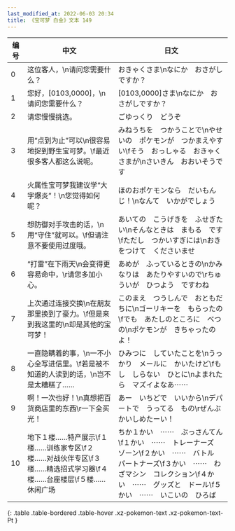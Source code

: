```yaml
---
last_modified_at: 2022-06-03 20:34
title: 《宝可梦 白金》文本 149
---
```

| 编号 | 中文 | 日文 |
| ---- | ---- | ---- |
| 0 | 这位客人，\n请问您需要什么？ | おきゃくさま\nなにか　おさがしですか？ |
| 1 | 您好，[0103,0000]，\n请问您需要什么？ | [0103,0000]さま\nなにか　おさがしですか？ |
| 2 | 请您慢慢挑选。 | ごゆっくり　どうぞ |
| 3 | 用“点到为止”可以\n很容易地捉到野生宝可梦。\f最近很多客人都这么说呢。 | みねうちを　つかうことで\nやせいの　ポケモンが　つかまえやすい\fそう　おっしゃる　おきゃくさまが\nさいきん　おおいそうです |
| 4 | 火属性宝可梦我建议学“大字爆炎”！\n您觉得如何呢？ | ほのおポケモンなら　だいもんじ！\nなんて　いかがでしょう |
| 5 | 想防御对手攻击的话，\n用“守住”就可以。\f但请注意不要使用过度哦。 | あいての　こうげきを　ふせぎたい\nそんなときは　まもる　です\fただし　つかいすぎには\nおきをつけて　くださいませ |
| 6 | “打雷”在下雨天\n会变得更容易命中，\r请您多加小心。 | あめが　ふっているときの\nかみなりは　あたりやすいので\rちゅういが　ひつよう　ですわね |
| 7 | 上次通过连接交换\n在朋友那里换到了豪力。\f但是来到我这里的\n却是其他的宝可梦！ | このまえ　つうしんで　おともだちに\nゴーリキーを　もらったの\fでも　あたしのところに　べつの\nポケモンが　きちゃったのよ！ |
| 8 | 一直隐瞒着的事，\n一不小心全写进信里。\f若是被不知道的人读到的话，\n岂不是太糟糕了…… | ひみつに　していたことを\nうっかり　メールに　かいたけど\fもし　しらない　ひとに\nよまれたら　マズイよなあ⋯⋯ |
| 9 | 啊！一次也好！\n真想把百货商店里的东西\r一下全买光！ | あー　いちどで　いいから\nデパートで　うってる　もの\rぜんぶ　かいしめたーい！ |
| 10 | 地下１楼……特产展示\f１楼……训练家专区\f２楼……对战伙伴专区\f３楼……精选招式学习器\f４楼……台座楼层\f５楼……休闲广场 | ちか１かい　⋯⋯　ぶっさんてん\f１かい　⋯⋯　トレーナーズ　ゾーン\f２かい　⋯⋯　バトル　パートナーズ\f３かい　⋯⋯　わざマシン　コレクション\f４かい　⋯⋯　グッズと　ドール\f５かい　⋯⋯　いこいの　ひろば |
{: .table .table-bordered .table-hover .xz-pokemon-text .xz-pokemon-text-Pt }